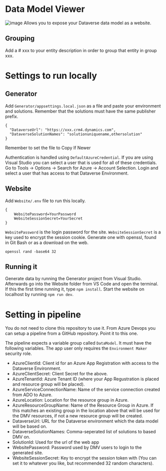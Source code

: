 # Data Model Viewer
![image](https://github.com/user-attachments/assets/9d91e37c-7e46-4654-b31d-5bc3e5d632ea)
Allows you to expose your Dataverse data model as a website.
## Grouping
Add a # xxx to your entity description in order to group that entity in group xxx.

# Settings to run locally
## Generator
Add `Generator/appsettings.local.json` as a file and paste your environment and solutions. Remember that the solutions must have the same publisher prefix.

```
{
  "DataverseUrl": "https://xxx.crm4.dynamics.com",
  "DataverseSolutionNames": "solutionuniquename,othersolution"
}
```

Remember to set the file to Copy If Newer

Authentication is handled using `DefaultAzureCredential`. If you are using Visual Studio you can select a user that is used for all of these credentials. Go to Tools -> Options -> Search for Azure -> Account Selection. Login and select a user that has access to that Dataverse Environment.
 
## Website
Add `Website/.env` file to run this locally.

```
{
    WebsitePassword=YourPassword
    WebsiteSessionSecret=YourSecret
}
```

`WebsitePassword` is the login password for the site.
`WebsiteSessionSecret` is a key used to encrypt the session cookie. Generate one with openssl, found in Git Bash or as a download on the web.
```
openssl rand -base64 32
```

## Running it
Generate data by running the Generator project from Visual Studio. Afterwards go into the Website folder from VS Code and open the terminal. If this the first time running it, type `npm install`. Start the website on localhost by running `npm run dev`.

# Setting in pipeline
You do not need to clone this repository to use it. From Azure Devops you can setup a pipeline from a GitHub repository. Point it to this one.

The pipeline expects a variable group called `DataModel`. It must have the following variables. The app user only requires the `Environment Maker` security role.

* AzureClientId: Client id for an Azure App Registration with access to the Dataverse Environment.
* AzureClientSecret: Client Secret for the above.
* AzureTenantId: Azure Tenant ID (where your App Regustration is placed and resource group will be placed).
* AzureServiceConnectionName: Name of the service connection created from ADO to Azure.
* AzureLocation: Location for the resource group in Azure.
* AzureResourceGroupName: Name of the Resource Group in Azure. If this matches an existing group in the location above that will be used for the DMV resources, if not a new resource group will be created.
* DataverseUrl: URL for the Dataverse environment which the data model will be based on.
* DataverseSolutionNames: Comma-seperated list of solutions to based DMV on.
* SolutionId: Used for the url of the web app
* WebsitePassword: Password used by DMV users to login to the generated site.
* WebsiteSessionSecret: Key to encrypt the session token with (You can set it to whatever you like, but recommended 32 random characters).
